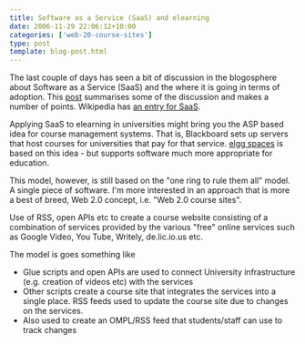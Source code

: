 ```yaml
---
title: Software as a Service (SaaS) and elearning
date: 2006-11-29 22:06:12+10:00
categories: ['web-20-course-sites']
type: post
template: blog-post.html
---
```

The last couple of days has seen a bit of discussion in the blogosphere about Software as a Service (SaaS) and the where it is going in terms of adoption. This [post](http://www.enterpriseweb2.com/?p=166) summarises some of the discussion and makes a number of points. Wikipedia has [an entry for SaaS](http://en.wikipedia.org/wiki/Software_as_a_Service).

Applying SaaS to elearning in universities might bring you the ASP based idea for course management systems. That is, Blackboard sets up servers that host courses for universities that pay for that service. [elgg spaces](http://elggspaces.com/) is based on this idea - but supports software much more appropriate for education.

This model, however, is still based on the "one ring to rule them all" model. A single piece of software. I'm more interested in an approach that is more a best of breed, Web 2.0 concept, i.e. "Web 2.0 course sites".

Use of RSS, open APIs etc to create a course website consisting of a combination of services provided by the various "free" online services such as Google Video, You Tube, Writely, de.lic.io.us etc.

The model is goes something like

- Glue scripts and open APIs are used to connect University infrastructure (e.g. creation of videos etc) with the services
- Other scripts create a course site that integrates the services into a single place. RSS feeds used to update the course site due to changes on the services.
- Also used to create an OMPL/RSS feed that students/staff can use to track changes
